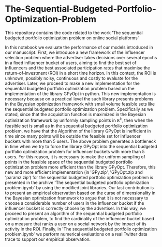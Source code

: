 # The-Sequential-Budgeted-Portfolio-Optimization-Problem

This repository contains the code related to the work 'The sequential budgeted portfolio optimization problem on online social platforms'

In this notebook we evaluate the performance of our models introduced in our manuscript. First, we introduce a new framework of the influencer selection problem where the advertiser takes decisions over several epochs in a fixed influencer bucket of users, aiming to find the best set of influencers and the best associated participation rates that maximise the return-of-investment (ROI) in a short time horizon. In this context, the ROI is unknown, possibly noisy, continuous and costly to evaluate for the advertiser. Later, we proceed to make a new implementation for the sequential budgeted portfolio optimization problem based on the implementation of the library GPyOpt in python. This new implementation is necessary because on a practical level the such library presents problems in the Bayesian optimization framework with small volume feasible sets like the sequential budgeted portfolio optimization problem. Specifically as we stated, since that the acquisition function is maximized in the Bayesian optimization framework by uniformly sampling points in $\mathbb{R}^{k},$ then when the feasible set is small as in the sequential budgeted portfolio optimization problem, we have that the Algorithm of the library GPyOpt is inefficient in time since many points will be outside the feasible set for influencer buckets with more than 5 users. The above problem generates a bottleneck in time when we try to force the library GPyOpt into the sequential budgeted portfolio optimization problem for influencer buckets with more than 5 users. For this reason, it is necessary to make the uniform sampling of points in the feasible space of the sequential budgeted portfolio optimization problem more efficient than the library GPyOpt. Therefore, this new and more efficient implementation (in 'GPy.zip', 'GPyOpt.zip
and 'paramz.zip') for the sequential budgeted portfolio optimization problem is presented in the archive 'The sequential budgeted portfolio optimization problem.ipynb' by using the modified joint libraries. Our last contribution is to present an empirical observation based on the curse of dimensionality in the Bayesian optimization framework to argue that it is not necessary to choose a considerable number of users in the influencer bucket if the influencer bucket is correctly chosen by the advertiser. In this way, we proceed to present an algorithm of the sequential budgeted portfolio optimization problem, to find the cardinality of the influencer bucket based on a measure that ranks a user on a social network by the impact of its activity in the ROI. Finally, in 'The sequential budgeted portfolio optimization problem.ipynb' we perform numerical evaluations on a real Twitter data trace to support our empirical observation. 
